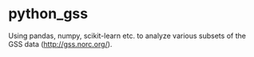 # python_gss
Using pandas, numpy, scikit-learn etc. to analyze various subsets of the GSS data (http://gss.norc.org/).
